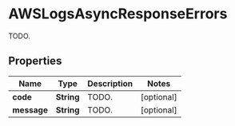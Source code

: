 

# AWSLogsAsyncResponseErrors

TODO.
## Properties

Name | Type | Description | Notes
------------ | ------------- | ------------- | -------------
**code** | **String** | TODO. |  [optional]
**message** | **String** | TODO. |  [optional]



